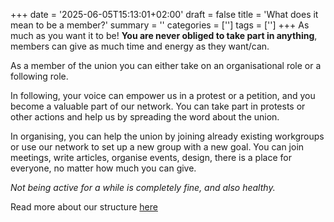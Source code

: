 +++
date = '2025-06-05T15:13:01+02:00'
draft = false
title = 'What does it mean to be a member?'
summary = ''
categories = ['']
tags = ['']
+++
As much as you want it to be! **You are never obliged to take part in anything**, members can give as much time and energy as they want/can.

As a member of the union you can either take on an organisational role or a following role.

In following, your voice can empower us in a protest or a petition, and you become a valuable part of our network. You can take part in protests or other actions and help us by spreading the word about the union.

In organising, you can help the union by joining already existing workgroups or use our network to set up a new group with a new goal. You can join meetings, write articles, organise events, design, there is a place for everyone, no matter how much you can give.

*Not being active for a while is completely fine, and also healthy.*

Read more about our structure [here](/about#structure-of-the-union)

